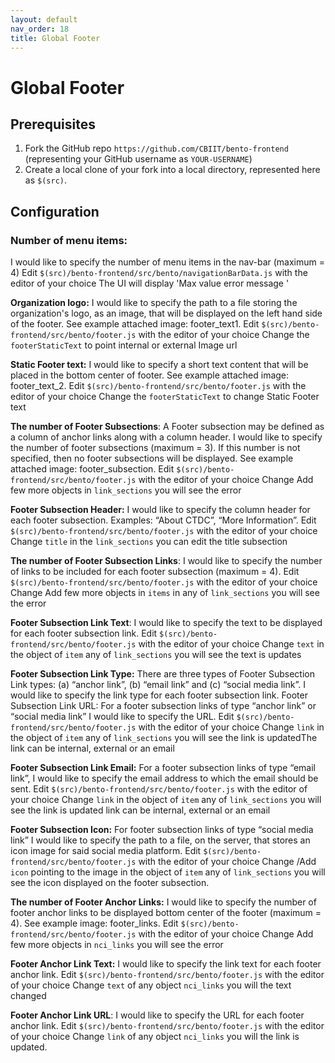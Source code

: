 ```yaml
---
layout: default
nav_order: 18
title: Global Footer
---
```


# Global Footer

## Prerequisites
1. Fork the GitHub repo `https://github.com/CBIIT/bento-frontend` (representing your GitHub username as `YOUR-USERNAME`)
2. Create a local clone of your fork into a local directory, represented here as `$(src)`.

## Configuration

### Number of menu items: 
I would like to specify the number of menu items in the nav-bar (maximum = 4)
Edit `$(src)/bento-frontend/src/bento/navigationBarData.js` with the editor of your choice
The UI will display 'Max value error message '

**Organization logo:** I would like to specify the path to a file storing the organization's logo, as an image, that will be displayed on the left hand side of the footer. See example attached image: footer_text1.
Edit `$(src)/bento-frontend/src/bento/footer.js` with the editor of your choice 
Change the `footerStaticText` to point internal or external Image url

**Static Footer text:** I would like to specify a short text content that will be placed in the bottom center of footer. See example attached image: footer_text_2.
Edit `$(src)/bento-frontend/src/bento/footer.js` with the editor of your choice  Change the `footerStaticText` to change Static Footer text

**The number of Footer Subsections**: A Footer subsection may be defined as a column of anchor links along with a column header. I would like to specify the number of footer subsections (maximum = 3). If this number is not specified, then no footer subsections will be displayed. See example attached image: footer_subsection.
Edit `$(src)/bento-frontend/src/bento/footer.js` with the editor of your choice  Change Add few more objects in `link_sections` you will see the error

**Footer Subsection Header:** I would like to specify the column header for each footer subsection. Examples: “About CTDC”, “More Information”.
Edit `$(src)/bento-frontend/src/bento/footer.js` with the editor of your choice  Change `title` in the `link_sections` you can edit the title subsection

**The number of Footer Subsection Links**: I would like to specify the number of links to be included for each footer subsection (maximum = 4).
Edit `$(src)/bento-frontend/src/bento/footer.js` with the editor of your choice  Change Add few more objects in `items` in any of `link_sections` you will see the error

**Footer Subsection Link Text**: I would like to specify the text to be displayed for each footer subsection link.
Edit `$(src)/bento-frontend/src/bento/footer.js` with the editor of your choice  Change `text` in the object of `item` any of `link_sections` you will see the text is updates

**Footer Subsection Link Type:** There are three types of Footer Subsection Link types: (a) “anchor link”, (b) “email link” and (c) “social media link”. I would like to specify the link type for each footer subsection link.
Footer Subsection Link URL: For a footer subsection links of type “anchor link” or “social media link” I would like to specify the URL.
Edit `$(src)/bento-frontend/src/bento/footer.js` with the editor of your choice  Change `link` in the object of `item` any of `link_sections` you will see the link is updatedThe link can be internal, external or an email

**Footer Subsection Link Email:** For a footer subsection links of type “email link”, I would like to specify the email address to which the email should be sent.
Edit `$(src)/bento-frontend/src/bento/footer.js` with the editor of your choice  Change `link` in the object of `item` any of `link_sections` you will see the link is updated link can be internal, external or an email

**Footer Subsection Icon:** For footer subsection links of type “social media link” I would like to specify the path to a file, on the server, that stores an icon image for said social media platform.
Edit `$(src)/bento-frontend/src/bento/footer.js` with the editor of your choice  Change /Add `icon` pointing to the image in the object of `item` any of `link_sections` you will see the icon displayed on the footer subsection.

**The number of Footer Anchor Links:** I would like to specify the number of footer anchor links to be displayed bottom center of the footer (maximum = 4). See example image: footer_links.
Edit `$(src)/bento-frontend/src/bento/footer.js` with the editor of your choice
Change Add few more objects in `nci_links` you will see the error

**Footer Anchor Link Text:** I would like to specify the link text for each footer anchor link.
Edit `$(src)/bento-frontend/src/bento/footer.js` with the editor of your choice
Change `text`  of any object `nci_links` you will the text changed

**Footer Anchor Link URL**: I would like to specify the URL for each footer anchor link.
Edit `$(src)/bento-frontend/src/bento/footer.js` with the editor of your choice
Change `link`  of any object `nci_links` you will the link is updated.